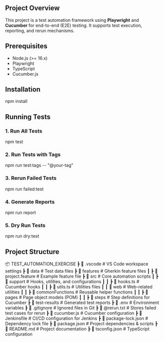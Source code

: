 ## Project Overview
This project is a test automation framework using **Playwright** and **Cucumber** for end-to-end (E2E) testing. It supports test execution, reporting, and rerun mechanisms.

## Prerequisites
- Node.js (>= 16.x)
- Playwright
- TypeScript
- Cucumber.js

## Installation

npm install

## Running Tests

### 1. Run All Tests
npm test

### 2. Run Tests with Tags
npm run test:tags -- "@your-tag"

### 3. Rerun Failed Tests
npm run failed:test

### 4. Generate Reports
npm run report

### 5. Dry Run Tests
npm run dry:test

## Project Structure
📦 TEST_AUTOMATION_EXERCISE
 ┣ 📂 .vscode                # VS Code workspace settings
 ┣ 📂 data                   # Test data files
 ┣ 📂 features               # Gherkin feature files
 ┃ ┣ 📜 project.feature      # Example feature file
 ┣ 📂 src                    # Core automation scripts
 ┃ ┣ 📂 support              # Hooks, utilities, and configurations
 ┃ ┃ ┣ 📜 hooks.ts           # Cucumber hooks
 ┃ ┃ ┣ 📜 utils.ts           # Utilities files 
 ┃ ┃   📂 web                # Web-related utilities
 ┃ ┃   ┣ 📂 commonFunctions  # Reusable helper functions
 ┃ ┃   ┣ 📂 pages            # Page object models (POM)
 ┃ ┃   ┣ 📂 steps            # Step definitions for Cucumber
 ┣ 📂 test-results           # Generated test reports
 ┣ 📜 .env                   # Environment variables
 ┣ 📜 .gitignore             # Ignored files in Git
 ┣ 📜 @rerun.txt             # Stores failed test cases for rerun
 ┣ 📜 cucumber.js            # Cucumber configuration
 ┣ 📜 Jenkinsfile            # CI/CD configuration for Jenkins
 ┣ 📜 package-lock.json      # Dependency lock file
 ┣ 📜 package.json           # Project dependencies & scripts
 ┣ 📜 README.md              # Project documentation
 ┣ 📜 tsconfig.json          # TypeScript configuration
